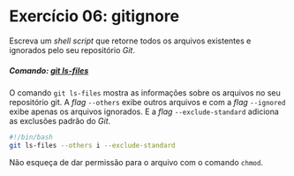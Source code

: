 # Exercício 06: gitignore

Escreva um _shell script_ que retorne todos os arquivos existentes e ignorados pelo seu repositório _Git_.



##### Comando: [git ls-files](https://man7.org/linux/man-pages/man1/git-ls-files.1.html)

O comando `git ls-files` mostra as informações sobre os arquivos no seu repositório git. A _flag_ `--others` exibe outros arquivos e com a _flag_ `--ignored` exibe apenas os arquivos ignorados. E a _flag_ `--exclude-standard` adiciona as exclusões padrão do _Git_.

```bash
#!/bin/bash
git ls-files --others i --exclude-standard
```

Não esqueça de dar permissão para o arquivo com o comando `chmod`.
